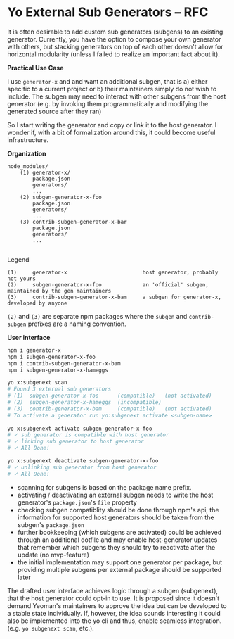 # Yo External Sub Generators – RFC

It is often desirable to add custom sub generators (subgens) to an existing generator. Currently, you have the option to compose your own generator with others, but stacking generators on top of each other doesn't allow for horizontal modularity (unless I failed to realize an important fact about it).

**Practical Use Case**

I use `generator-x` and and want an additional subgen, that is a) either specific to a current project or b) their maintainers simply do not wish to include. The subgen may need to interact with other subgens from the host generator (e.g. by invoking them programmatically and modifying the generated source after they ran)

So I start writing the generator and copy or link it to the host generator. I wonder if, with a bit of formalization around this, it could become useful infrastructure.

**Organization**

```
node_modules/
    (1) generator-x/
        package.json
        generators/
        ...
    (2) subgen-generator-x-foo
        package.json
        generators/
        ...
    (3) contrib-subgen-generator-x-bar
        package.json
        generators/
        ...
    
```

Legend
```
(1)     generator-x                        host generator, probably not yours  
(2)     subgen-generator-x-foo             an 'official' subgen, maintained by the gen maintainers  
(3)     contrib-subgen-generator-x-bam     a subgen for generator-x, developed by anyone
```

`(2)` and `(3)` are separate npm packages where the `subgen` and `contrib-subgen` prefixes are a naming convention.


**User interface**

```sh
npm i generator-x
npm i subgen-generator-x-foo
npm i contrib-subgen-generator-x-bam
npm i subgen-generator-x-hameggs

yo x:subgenext scan
# Found 3 external sub generators
# (1)  subgen-generator-x-foo      (compatible)   (not activated)
# (2)  subgen-generator-x-hameggs  (incompatible)
# (3)  contrib-generator-x-bam     (compatible)   (not activated)
# To activate a generator run yo:subgenext activate <subgen-name>
  
yo x:subgenext activate subgen-generator-x-foo
# ✓ sub generator is compatible with host generator
# ✓ linking sub generator to host generator
# ✓ All Done!

yo x:subgenext deactivate subgen-generator-x-foo
# ✓ unlinking sub generator from host generator
# ✓ All Done!
```

* scanning for subgens is based on the package name prefix.
* activating / deactivating an external subgen needs to write the host generator's `package.json`'s `file` property
* checking subgen compatiblity should be done through npm's api, the information for supported host generators should be taken from the subgen's `package.json`
* further bookkeeping (which subgens are activated) could be achieved through an additional dotfile and may enable host-generator updates that remember which subgens they should try to reactivate after the update (no mvp-feature)
* the initial implementation may support one generator per package, but providing multiple subgens per external package should be supported later

The drafted user interface achieves logic through a subgen (subgenext), that the host generator could opt-in to use. It is proposed since it doesn't demand Yeoman's maintainers to approve the idea but can be developed to a stable state individually. If, however, the idea sounds interesting it could also be implemented into the yo cli and thus, enable seamless integration. (e.g. `yo subgenext scan`, etc.).
